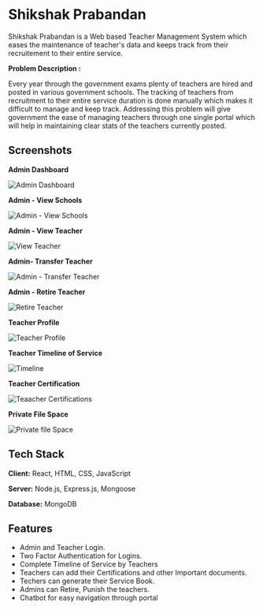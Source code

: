 
# Shikshak Prabandan

Shikshak Prabandan is a Web based Teacher Management System which eases the maintenance of teacher's data and keeps track from their recruitement to their entire service.

**Problem Description :**

Every year through the government exams plenty of teachers are hired and posted in various government schools. The tracking of teachers from recruitment to their entire service duration is done manually which makes it difficult to manage and keep track. Addressing this problem will give government the ease of managing teachers through one single portal which will help in maintaining clear stats of the teachers currently posted.





## Screenshots

**Admin Dashboard**

![Admin Dashboard](https://github.com/Rahul-0804/shikshak-prabandan/assets/72433877/a25b49aa-4cef-4a2b-8a13-924b550faba7)

**Admin - View Schools**

![Admin - View Schools](https://github.com/Rahul-0804/shikshak-prabandan/assets/72433877/cbda73ab-c963-4b05-b8c0-b64dec4a6196)

**Admin - View Teacher**

![View Teacher](https://github.com/Rahul-0804/shikshak-prabandan/assets/72433877/8ae34a79-5f0f-4f88-958a-f0e3fe5f9c7d)


**Admin- Transfer Teacher**

![Admin - Transfer Teacher](https://github.com/Rahul-0804/shikshak-prabandan/assets/72433877/36d46076-48eb-41dc-b2e0-b10ee5c6704c)

**Admin - Retire Teacher**

![Retire Teacher](https://github.com/Rahul-0804/shikshak-prabandan/assets/72433877/8d6fd296-b653-48c3-aecb-92794185a7bf)

**Teacher Profile**

![Teacher Profile](https://github.com/Rahul-0804/shikshak-prabandan/assets/72433877/b5d87c3e-6928-4748-a7af-33dd251539a8)

**Teacher Timeline of Service**

![Timeline](https://github.com/Rahul-0804/shikshak-prabandan/assets/72433877/b2fc744c-4174-4b25-8109-3a6299160e39)

**Teacher Certification**

![Teaacher Certifications](https://github.com/Rahul-0804/shikshak-prabandan/assets/72433877/7b55a7d8-7162-40a0-9e45-634d5f1838bb)

**Private File Space**

![Private file Space](https://github.com/Rahul-0804/shikshak-prabandan/assets/72433877/0f6654af-47f2-461d-b616-e2dd0cd215f4)

## Tech Stack

**Client:** React, HTML, CSS, JavaScript

**Server:** Node.js, Express.js, Mongoose

**Database:** MongoDB


## Features

- Admin and Teacher Login.
- Two Factor Authentication for Logins.
- Complete Timeline of Service by Teachers
- Teachers can add their Certifications and other Important documents.
- Techers can generate their Service Book.
- Admins can Retire, Punish the teachers.
- Chatbot for easy navigation through portal 

